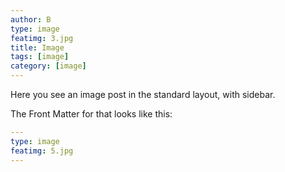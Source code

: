```yaml
---
author: B
type: image
featimg: 3.jpg
title: Image
tags: [image]
category: [image]
---
```

Here you see an image post in the standard layout, with sidebar.

The Front Matter for that looks like this:

```yml
---
type: image
featimg: 5.jpg
---
```